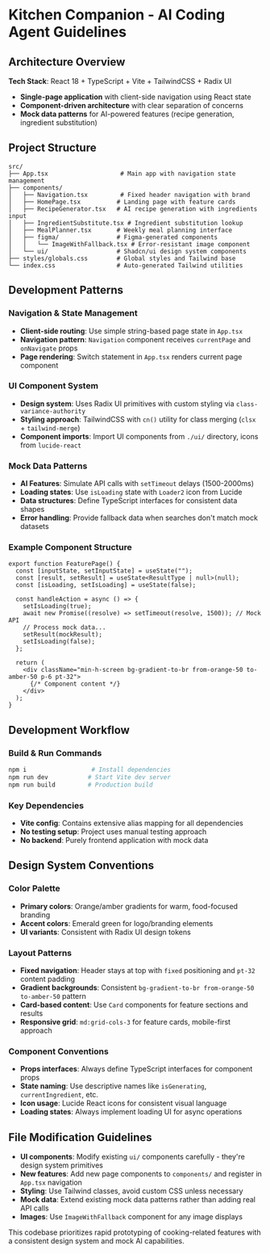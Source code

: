 # Kitchen Companion - AI Coding Agent Guidelines

## Architecture Overview

**Tech Stack**: React 18 + TypeScript + Vite + TailwindCSS + Radix UI

- **Single-page application** with client-side navigation using React state
- **Component-driven architecture** with clear separation of concerns
- **Mock data patterns** for AI-powered features (recipe generation, ingredient substitution)

## Project Structure

```
src/
├── App.tsx                    # Main app with navigation state management
├── components/
│   ├── Navigation.tsx         # Fixed header navigation with brand
│   ├── HomePage.tsx          # Landing page with feature cards
│   ├── RecipeGenerator.tsx   # AI recipe generation with ingredients input
│   ├── IngredientSubstitute.tsx # Ingredient substitution lookup
│   ├── MealPlanner.tsx       # Weekly meal planning interface
│   ├── figma/                # Figma-generated components
│   │   └── ImageWithFallback.tsx # Error-resistant image component
│   └── ui/                   # Shadcn/ui design system components
├── styles/globals.css        # Global styles and Tailwind base
└── index.css                 # Auto-generated Tailwind utilities
```

## Development Patterns

### Navigation & State Management

- **Client-side routing**: Use simple string-based page state in `App.tsx`
- **Navigation pattern**: `Navigation` component receives `currentPage` and `onNavigate` props
- **Page rendering**: Switch statement in `App.tsx` renders current page component

### UI Component System

- **Design system**: Uses Radix UI primitives with custom styling via `class-variance-authority`
- **Styling approach**: TailwindCSS with `cn()` utility for class merging (`clsx` + `tailwind-merge`)
- **Component imports**: Import UI components from `./ui/` directory, icons from `lucide-react`

### Mock Data Patterns

- **AI Features**: Simulate API calls with `setTimeout` delays (1500-2000ms)
- **Loading states**: Use `isLoading` state with `Loader2` icon from Lucide
- **Data structures**: Define TypeScript interfaces for consistent data shapes
- **Error handling**: Provide fallback data when searches don't match mock datasets

### Example Component Structure

```tsx
export function FeaturePage() {
  const [inputState, setInputState] = useState("");
  const [result, setResult] = useState<ResultType | null>(null);
  const [isLoading, setIsLoading] = useState(false);

  const handleAction = async () => {
    setIsLoading(true);
    await new Promise((resolve) => setTimeout(resolve, 1500)); // Mock API
    // Process mock data...
    setResult(mockResult);
    setIsLoading(false);
  };

  return (
    <div className="min-h-screen bg-gradient-to-br from-orange-50 to-amber-50 p-6 pt-32">
      {/* Component content */}
    </div>
  );
}
```

## Development Workflow

### Build & Run Commands

```bash
npm i                  # Install dependencies
npm run dev           # Start Vite dev server
npm run build         # Production build
```

### Key Dependencies

- **Vite config**: Contains extensive alias mapping for all dependencies
- **No testing setup**: Project uses manual testing approach
- **No backend**: Purely frontend application with mock data

## Design System Conventions

### Color Palette

- **Primary colors**: Orange/amber gradients for warm, food-focused branding
- **Accent colors**: Emerald green for logo/branding elements
- **UI variants**: Consistent with Radix UI design tokens

### Layout Patterns

- **Fixed navigation**: Header stays at top with `fixed` positioning and `pt-32` content padding
- **Gradient backgrounds**: Consistent `bg-gradient-to-br from-orange-50 to-amber-50` pattern
- **Card-based content**: Use `Card` components for feature sections and results
- **Responsive grid**: `md:grid-cols-3` for feature cards, mobile-first approach

### Component Conventions

- **Props interfaces**: Always define TypeScript interfaces for component props
- **State naming**: Use descriptive names like `isGenerating`, `currentIngredient`, etc.
- **Icon usage**: Lucide React icons for consistent visual language
- **Loading states**: Always implement loading UI for async operations

## File Modification Guidelines

- **UI components**: Modify existing `ui/` components carefully - they're design system primitives
- **New features**: Add new page components to `components/` and register in `App.tsx` navigation
- **Styling**: Use Tailwind classes, avoid custom CSS unless necessary
- **Mock data**: Extend existing mock data patterns rather than adding real API calls
- **Images**: Use `ImageWithFallback` component for any image displays

This codebase prioritizes rapid prototyping of cooking-related features with a consistent design system and mock AI capabilities.

